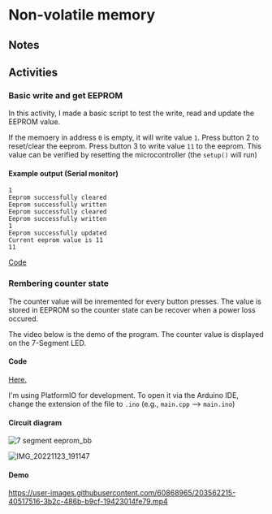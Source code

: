 # Non-volatile memory

## Notes

## Activities

### Basic write and get EEPROM

In this activity, I made a basic script to test the write, read and update the EEPROM value.

If the memoery in address `0` is empty, it will write value `1`. Press button 2 to reset/clear the eeprom. Press button 3 to write value `11` to the eeprom. This 
value can be verified by resetting the microcontroller (the `setup()` will run)

#### Example output (Serial monitor)
```
1
Eeprom successfully cleared
Eeprom successfully written
Eeprom successfully cleared
Eeprom successfully written
1
Eeprom successfully updated
Current eeprom value is 11
11
```

[Code](https://github.com/iqfareez/mcte4342-embedded-system-design/blob/main/Week8/basic_eeprom/src/main.cpp)

### Rembering counter state

The counter value will be inremented for every button presses. The value is stored in 
EEPROM so the counter state can be recover when a power loss occured.

The video below is the demo of the program. The counter value is displayed on the 7-Segment LED.

#### Code

[Here.](https://github.com/iqfareez/mcte4342-embedded-system-design/blob/main/Week8/write_get_memory/src/main.cpp)

I'm using PlatformIO for development. To open it via the Arduino IDE, change the extension of the file to `.ino` (e.g., `main.cpp` --> `main.ino`)

#### Circuit diagram
![7 segment eeprom_bb](https://user-images.githubusercontent.com/60868965/203562125-66dec166-2338-4a8c-85c8-51fe295e7266.png)

![IMG_20221123_191147](https://user-images.githubusercontent.com/60868965/203562178-9a94e1e1-055f-469a-9ef0-e38287b9d5cb.jpg)

#### Demo

https://user-images.githubusercontent.com/60868965/203562215-40517516-3b2c-486b-b9cf-19423014fe79.mp4


